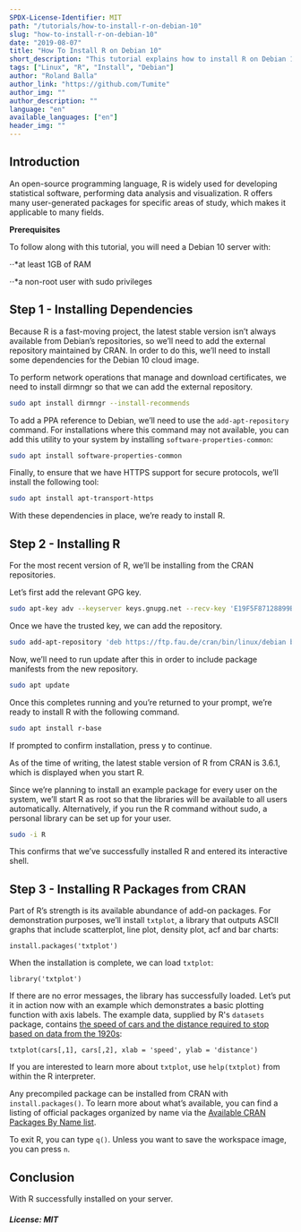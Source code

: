 ```yaml
---
SPDX-License-Identifier: MIT
path: "/tutorials/how-to-install-r-on-debian-10"
slug: "how-to-install-r-on-debian-10"
date: "2019-08-07"
title: "How To Install R on Debian 10"
short_description: "This tutorial explains how to install R on Debian 10"
tags: ["Linux", "R", "Install", "Debian"]
author: "Roland Balla"
author_link: "https://github.com/Tumite"
author_img: ""
author_description: ""
language: "en"
available_languages: ["en"]
header_img: ""
---
```


## Introduction

An open-source programming language, R is widely used for developing statistical software, performing data analysis and visualization. R offers many user-generated packages for specific areas of study, which makes it applicable to many fields.

**Prerequisites**

To follow along with this tutorial, you will need a Debian 10 server with:

⋅⋅*at least 1GB of RAM

⋅⋅*a non-root user with sudo privileges

## Step 1 - Installing Dependencies

Because R is a fast-moving project, the latest stable version isn’t always available from Debian’s repositories, so we’ll need to add the external repository maintained by CRAN. In order to do this, we’ll need to install some dependencies for the Debian 10 cloud image.

To perform network operations that manage and download certificates, we need to install dirmngr so that we can add the external repository.

```bash
sudo apt install dirmngr --install-recommends
```

To add a PPA reference to Debian, we’ll need to use the `add-apt-repository` command. For installations where this command may not available, you can add this utility to your system by installing `software-properties-common`:

```bash
sudo apt install software-properties-common
```

Finally, to ensure that we have HTTPS support for secure protocols, we’ll install the following tool:

```bash
sudo apt install apt-transport-https
```
With these dependencies in place, we’re ready to install R.

## Step 2 - Installing R

For the most recent version of R, we’ll be installing from the CRAN repositories.

Let’s first add the relevant GPG key.

```bash
sudo apt-key adv --keyserver keys.gnupg.net --recv-key 'E19F5F87128899B192B1A2C2AD5F960A256A04AF'
```

Once we have the trusted key, we can add the repository.

```bash
sudo add-apt-repository 'deb https://ftp.fau.de/cran/bin/linux/debian buster-cran35/'
```

Now, we’ll need to run update after this in order to include package manifests from the new repository.

```bash
sudo apt update
```

Once this completes running and you’re returned to your prompt, we’re ready to install R with the following command.

```bash
sudo apt install r-base
```

If prompted to confirm installation, press y to continue.

As of the time of writing, the latest stable version of R from CRAN is 3.6.1, which is displayed when you start R.

Since we’re planning to install an example package for every user on the system, we’ll start R as root so that the libraries will be available to all users automatically. Alternatively, if you run the R command without sudo, a personal library can be set up for your user.

```bash
sudo -i R
```
This confirms that we’ve successfully installed R and entered its interactive shell.

## Step 3 - Installing R Packages from CRAN

Part of R’s strength is its available abundance of add-on packages. For demonstration purposes, we’ll install `txtplot`, a library that outputs ASCII graphs that include scatterplot, line plot, density plot, acf and bar charts:

```
install.packages('txtplot')
```

When the installation is complete, we can load `txtplot`:
```
library('txtplot')
```
If there are no error messages, the library has successfully loaded. Let’s put it in action now with an example which demonstrates a basic plotting function with axis labels. The example data, supplied by R's `datasets` package, contains [the speed of cars and the distance required to stop based on data from the 1920s](https://stat.ethz.ch/R-manual/R-devel/library/datasets/html/cars.html):

```
txtplot(cars[,1], cars[,2], xlab = 'speed', ylab = 'distance')
```

If you are interested to learn more about `txtplot`, use `help(txtplot)` from within the R interpreter.

Any precompiled package can be installed from CRAN with `install.packages()`. To learn more about what’s available, you can find a listing of official packages organized by name via the [Available CRAN Packages By Name list](https://cran.r-project.org/web/packages/available_packages_by_name.html).

To exit R, you can type `q()`. Unless you want to save the workspace image, you can press `n`.



## Conclusion

With R successfully installed on your server.

##### License: MIT

<!---

Contributors's Certificate of Origin

By making a contribution to this project, I certify that:

(a) The contribution was created in whole or in part by me and I have
    the right to submit it under the license indicated in the file; or

(b) The contribution is based upon previous work that, to the best of my
    knowledge, is covered under an appropriate license and I have the
    right under that license to submit that work with modifications,
    whether created in whole or in part by me, under the same license
    (unless I am permitted to submit under a different license), as
    indicated in the file; or

(c) The contribution was provided directly to me by some other person
    who certified (a), (b) or (c) and I have not modified it.

(d) I understand and agree that this project and the contribution are
    public and that a record of the contribution (including all personal
    information I submit with it, including my sign-off) is maintained
    indefinitely and may be redistributed consistent with this project
    or the license(s) involved.

Signed-off-by: Roland Balla <balla.roland96@gmail.com>

-->
